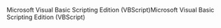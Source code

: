 <span data-ttu-id="ffba4-101">Microsoft Visual Basic Scripting Edition (VBScript)</span><span class="sxs-lookup"><span data-stu-id="ffba4-101">Microsoft Visual Basic Scripting Edition (VBScript)</span></span>